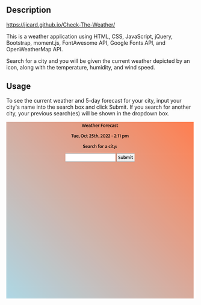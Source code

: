# <Check-The-Weather>

## Description

https://jicard.github.io/Check-The-Weather/

This is a weather application using HTML, CSS, JavaScript, jQuery, Bootstrap, moment.js, FontAwesome API, Google Fonts API, and OpenWeatherMap API. 

Search for a city and you will be given the current weather depicted by an icon, along with the temperature, humidity, and wind speed. 

## Usage

To see the current weather and 5-day forecast for your city, input your city's name into the search box and click Submit. If you search for another city, your previous search(es) will be shown in the dropdown box. 


![screenshot](./docs/Assets/_Users_joshicard_Documents_Bootcamp_Module%25206%2520Challenge_docs_index.html.png)
